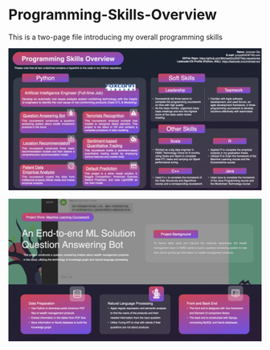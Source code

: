 # Programming-Skills-Overview
This is a two-page file introducing my overall programming skills


![First Page](images/showcase-JunyuanQiu.001.jpeg)


![Second Page](images/showcase-JunyuanQiu.002.jpeg)
